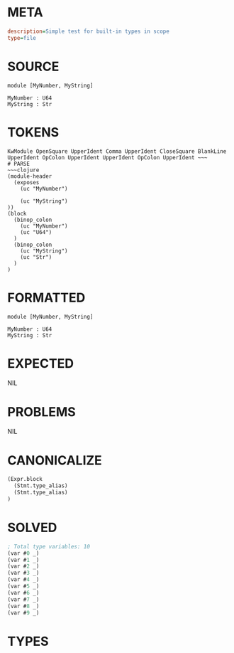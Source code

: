 # META
~~~ini
description=Simple test for built-in types in scope
type=file
~~~
# SOURCE
~~~roc
module [MyNumber, MyString]

MyNumber : U64
MyString : Str
~~~
# TOKENS
~~~text
KwModule OpenSquare UpperIdent Comma UpperIdent CloseSquare BlankLine UpperIdent OpColon UpperIdent UpperIdent OpColon UpperIdent ~~~
# PARSE
~~~clojure
(module-header
  (exposes
    (uc "MyNumber")

    (uc "MyString")
))
(block
  (binop_colon
    (uc "MyNumber")
    (uc "U64")
  )
  (binop_colon
    (uc "MyString")
    (uc "Str")
  )
)
~~~
# FORMATTED
~~~roc
module [MyNumber, MyString]

MyNumber : U64
MyString : Str
~~~
# EXPECTED
NIL
# PROBLEMS
NIL
# CANONICALIZE
~~~clojure
(Expr.block
  (Stmt.type_alias)
  (Stmt.type_alias)
)
~~~
# SOLVED
~~~clojure
; Total type variables: 10
(var #0 _)
(var #1 _)
(var #2 _)
(var #3 _)
(var #4 _)
(var #5 _)
(var #6 _)
(var #7 _)
(var #8 _)
(var #9 _)
~~~
# TYPES
~~~roc
~~~
